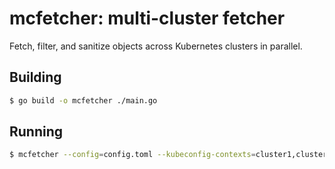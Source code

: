 # mcfetcher: multi-cluster fetcher

Fetch, filter, and sanitize objects across Kubernetes clusters in parallel.

## Building

```sh
$ go build -o mcfetcher ./main.go
```

## Running

```sh
$ mcfetcher --config=config.toml --kubeconfig-contexts=cluster1,cluster2,cluster3 fetch
```

